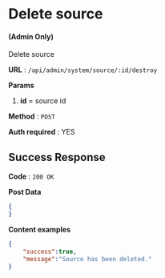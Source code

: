 # Delete source

#### (**Admin Only**)

Delete source

**URL** : `/api/admin/system/source/:id/destroy`

**Params**
1. **id** = source id

**Method** : `POST`

**Auth required** : YES

## Success Response

**Code** : `200 OK`

**Post Data**

```json
{
}
```

**Content examples**

```json
{
    "success":true,
    "message":"Source has been deleted."
}
```
